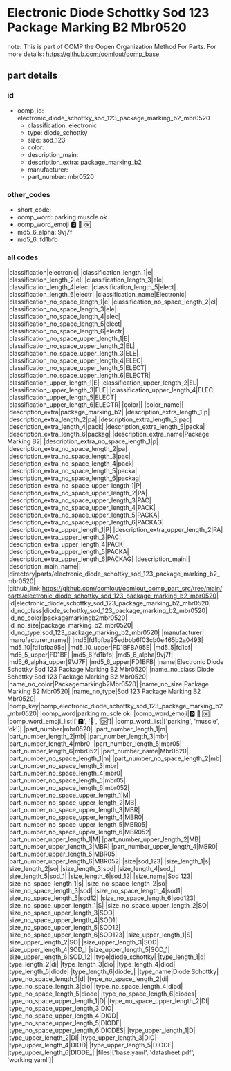 # Electronic Diode Schottky Sod 123 Package Marking B2 Mbr0520  

note: This is part of OOMP the Oopen Organization Method For Parts. For more details: https://github.com/oomlout/oomp_base

##  part details





### id
* oomp_id: electronic_diode_schottky_sod_123_package_marking_b2_mbr0520
  * classification: electronic
  * type: diode_schottky
  * size: sod_123
  * color: 
  * description_main: 
  * description_extra: package_marking_b2
  * manufacturer: 
  * part_number: mbr0520

### other_codes
* short_code: 
* oomp_word: parking muscle ok
* oomp_word_emoji :parking: :muscle: :ok:
* md5_6_alpha: 9vj7f
* md5_6: fd1bfb

### all codes 
|classification|electronic|
|classification_length_1|e|
|classification_length_2|el|
|classification_length_3|ele|
|classification_length_4|elec|
|classification_length_5|elect|
|classification_length_6|electr|
|classification_name|Electronic|
|classification_no_space_length_1|e|
|classification_no_space_length_2|el|
|classification_no_space_length_3|ele|
|classification_no_space_length_4|elec|
|classification_no_space_length_5|elect|
|classification_no_space_length_6|electr|
|classification_no_space_upper_length_1|E|
|classification_no_space_upper_length_2|EL|
|classification_no_space_upper_length_3|ELE|
|classification_no_space_upper_length_4|ELEC|
|classification_no_space_upper_length_5|ELECT|
|classification_no_space_upper_length_6|ELECTR|
|classification_upper_length_1|E|
|classification_upper_length_2|EL|
|classification_upper_length_3|ELE|
|classification_upper_length_4|ELEC|
|classification_upper_length_5|ELECT|
|classification_upper_length_6|ELECTR|
|color||
|color_name||
|description_extra|package_marking_b2|
|description_extra_length_1|p|
|description_extra_length_2|pa|
|description_extra_length_3|pac|
|description_extra_length_4|pack|
|description_extra_length_5|packa|
|description_extra_length_6|packag|
|description_extra_name|Package Marking B2|
|description_extra_no_space_length_1|p|
|description_extra_no_space_length_2|pa|
|description_extra_no_space_length_3|pac|
|description_extra_no_space_length_4|pack|
|description_extra_no_space_length_5|packa|
|description_extra_no_space_length_6|packag|
|description_extra_no_space_upper_length_1|P|
|description_extra_no_space_upper_length_2|PA|
|description_extra_no_space_upper_length_3|PAC|
|description_extra_no_space_upper_length_4|PACK|
|description_extra_no_space_upper_length_5|PACKA|
|description_extra_no_space_upper_length_6|PACKAG|
|description_extra_upper_length_1|P|
|description_extra_upper_length_2|PA|
|description_extra_upper_length_3|PAC|
|description_extra_upper_length_4|PACK|
|description_extra_upper_length_5|PACKA|
|description_extra_upper_length_6|PACKAG|
|description_main||
|description_main_name||
|directory|parts/electronic_diode_schottky_sod_123_package_marking_b2_mbr0520|
|github_link|https://github.com/oomlout/oomlout_oomp_part_src/tree/main/parts/electronic_diode_schottky_sod_123_package_marking_b2_mbr0520|
|id|electronic_diode_schottky_sod_123_package_marking_b2_mbr0520|
|id_no_class|diode_schottky_sod_123_package_marking_b2_mbr0520|
|id_no_color|packagemarkingb2mbr0520|
|id_no_size|package_marking_b2_mbr0520|
|id_no_type|sod_123_package_marking_b2_mbr0520|
|manufacturer||
|manufacturer_name||
|md5|fd1bfba95edbbb6f03cb0e465b2a0493|
|md5_10|fd1bfba95e|
|md5_10_upper|FD1BFBA95E|
|md5_5|fd1bf|
|md5_5_upper|FD1BF|
|md5_6|fd1bfb|
|md5_6_alpha|9vj7f|
|md5_6_alpha_upper|9VJ7F|
|md5_6_upper|FD1BFB|
|name|Electronic Diode Schottky Sod 123 Package Marking B2 Mbr0520|
|name_no_class|Diode Schottky Sod 123 Package Marking B2 Mbr0520|
|name_no_color|Packagemarkingb2Mbr0520|
|name_no_size|Package Marking B2 Mbr0520|
|name_no_type|Sod 123 Package Marking B2 Mbr0520|
|oomp_key|oomp_electronic_diode_schottky_sod_123_package_marking_b2_mbr0520|
|oomp_word|parking muscle ok|
|oomp_word_emoji|:parking: :muscle: :ok:|
|oomp_word_emoji_list|[':parking:', ':muscle:', ':ok:']|
|oomp_word_list|['parking', 'muscle', 'ok']|
|part_number|mbr0520|
|part_number_length_1|m|
|part_number_length_2|mb|
|part_number_length_3|mbr|
|part_number_length_4|mbr0|
|part_number_length_5|mbr05|
|part_number_length_6|mbr052|
|part_number_name|Mbr0520|
|part_number_no_space_length_1|m|
|part_number_no_space_length_2|mb|
|part_number_no_space_length_3|mbr|
|part_number_no_space_length_4|mbr0|
|part_number_no_space_length_5|mbr05|
|part_number_no_space_length_6|mbr052|
|part_number_no_space_upper_length_1|M|
|part_number_no_space_upper_length_2|MB|
|part_number_no_space_upper_length_3|MBR|
|part_number_no_space_upper_length_4|MBR0|
|part_number_no_space_upper_length_5|MBR05|
|part_number_no_space_upper_length_6|MBR052|
|part_number_upper_length_1|M|
|part_number_upper_length_2|MB|
|part_number_upper_length_3|MBR|
|part_number_upper_length_4|MBR0|
|part_number_upper_length_5|MBR05|
|part_number_upper_length_6|MBR052|
|size|sod_123|
|size_length_1|s|
|size_length_2|so|
|size_length_3|sod|
|size_length_4|sod_|
|size_length_5|sod_1|
|size_length_6|sod_12|
|size_name|Sod 123|
|size_no_space_length_1|s|
|size_no_space_length_2|so|
|size_no_space_length_3|sod|
|size_no_space_length_4|sod1|
|size_no_space_length_5|sod12|
|size_no_space_length_6|sod123|
|size_no_space_upper_length_1|S|
|size_no_space_upper_length_2|SO|
|size_no_space_upper_length_3|SOD|
|size_no_space_upper_length_4|SOD1|
|size_no_space_upper_length_5|SOD12|
|size_no_space_upper_length_6|SOD123|
|size_upper_length_1|S|
|size_upper_length_2|SO|
|size_upper_length_3|SOD|
|size_upper_length_4|SOD_|
|size_upper_length_5|SOD_1|
|size_upper_length_6|SOD_12|
|type|diode_schottky|
|type_length_1|d|
|type_length_2|di|
|type_length_3|dio|
|type_length_4|diod|
|type_length_5|diode|
|type_length_6|diode_|
|type_name|Diode Schottky|
|type_no_space_length_1|d|
|type_no_space_length_2|di|
|type_no_space_length_3|dio|
|type_no_space_length_4|diod|
|type_no_space_length_5|diode|
|type_no_space_length_6|diodes|
|type_no_space_upper_length_1|D|
|type_no_space_upper_length_2|DI|
|type_no_space_upper_length_3|DIO|
|type_no_space_upper_length_4|DIOD|
|type_no_space_upper_length_5|DIODE|
|type_no_space_upper_length_6|DIODES|
|type_upper_length_1|D|
|type_upper_length_2|DI|
|type_upper_length_3|DIO|
|type_upper_length_4|DIOD|
|type_upper_length_5|DIODE|
|type_upper_length_6|DIODE_|
|files|['base.yaml', 'datasheet.pdf', 'working.yaml']|
